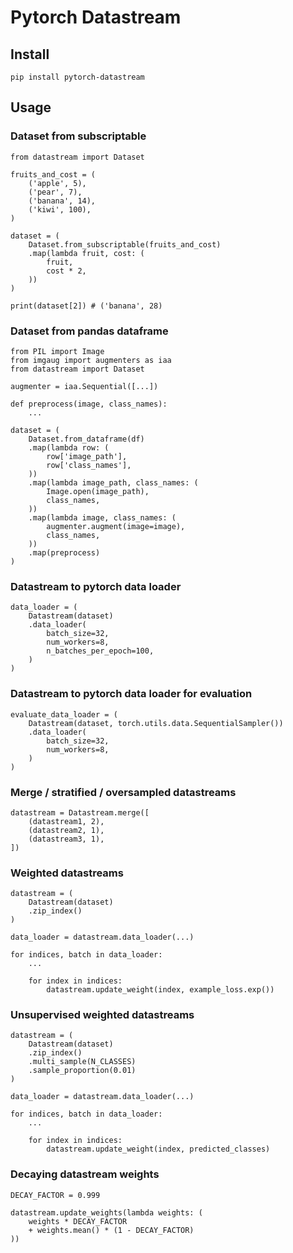 # Pytorch Datastream

## Install

    pip install pytorch-datastream

## Usage

### Dataset from subscriptable

    from datastream import Dataset

    fruits_and_cost = (
        ('apple', 5),
        ('pear', 7),
        ('banana', 14),
        ('kiwi', 100),
    )

    dataset = (
        Dataset.from_subscriptable(fruits_and_cost)
        .map(lambda fruit, cost: (
            fruit,
            cost * 2,
        ))
    )

    print(dataset[2]) # ('banana', 28)

### Dataset from pandas dataframe

    from PIL import Image
    from imgaug import augmenters as iaa
    from datastream import Dataset

    augmenter = iaa.Sequential([...])

    def preprocess(image, class_names):
        ...

    dataset = (
        Dataset.from_dataframe(df)
        .map(lambda row: (
            row['image_path'],
            row['class_names'],
        ))
        .map(lambda image_path, class_names: (
            Image.open(image_path),
            class_names,
        ))
        .map(lambda image, class_names: (
            augmenter.augment(image=image),
            class_names,
        ))
        .map(preprocess)
    )

### Datastream to pytorch data loader

    data_loader = (
        Datastream(dataset)
        .data_loader(
            batch_size=32,
            num_workers=8,
            n_batches_per_epoch=100,
        )
    )

### Datastream to pytorch data loader for evaluation

    evaluate_data_loader = (
        Datastream(dataset, torch.utils.data.SequentialSampler())
        .data_loader(
            batch_size=32,
            num_workers=8,
        )
    )

### Merge / stratified / oversampled datastreams

    datastream = Datastream.merge([
        (datastream1, 2),
        (datastream2, 1),
        (datastream3, 1),
    ])

### Weighted datastreams

    datastream = (
        Datastream(dataset)
        .zip_index()
    )

    data_loader = datastream.data_loader(...)

    for indices, batch in data_loader:
        ...

        for index in indices:
            datastream.update_weight(index, example_loss.exp())

### Unsupervised weighted datastreams

    datastream = (
        Datastream(dataset)
        .zip_index()
        .multi_sample(N_CLASSES)
        .sample_proportion(0.01)
    )

    data_loader = datastream.data_loader(...)

    for indices, batch in data_loader:
        ...

        for index in indices:
            datastream.update_weight(index, predicted_classes)

### Decaying datastream weights

    DECAY_FACTOR = 0.999

    datastream.update_weights(lambda weights: (
        weights * DECAY_FACTOR
        + weights.mean() * (1 - DECAY_FACTOR)
    ))
